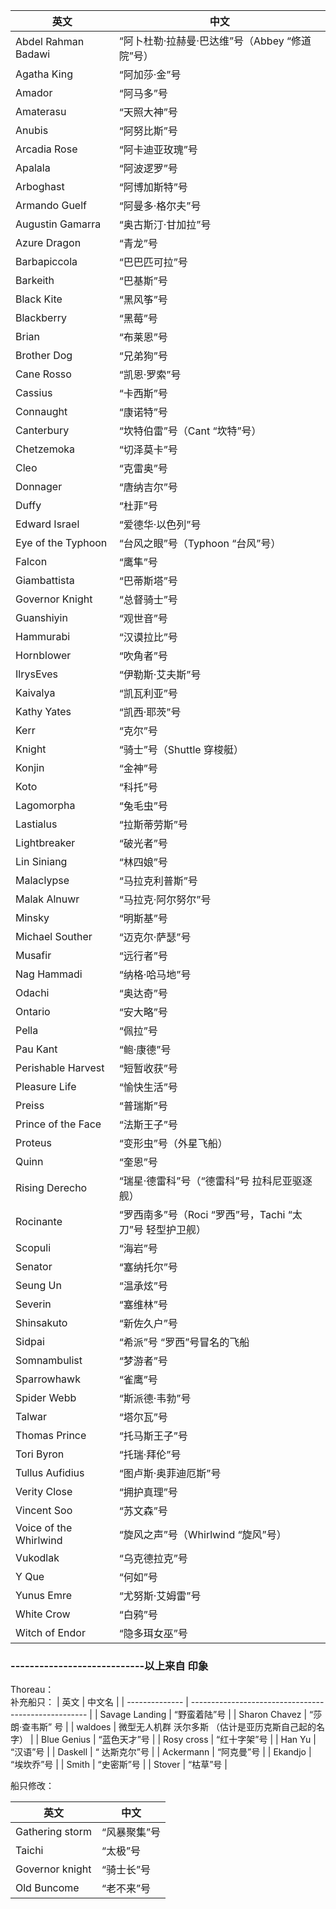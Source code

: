 | 英文                   | 中文                                                     |
| ---------------------- | -------------------------------------------------------- |
| Abdel Rahman Badawi    | “阿卜杜勒·拉赫曼·巴达维”号（Abbey “修道院”号）           |
| Agatha King            | “阿加莎·金”号                                            |
| Amador                 | “阿马多”号                                               |
| Amaterasu              | “天照大神”号                                             |
| Anubis                 | “阿努比斯”号                                             |
| Arcadia Rose           | “阿卡迪亚玫瑰”号                                         |
| Apalala                | “阿波逻罗”号                                             |
| Arboghast              | “阿博加斯特”号                                           |
| Armando Guelf          | “阿曼多·格尔夫”号                                        |
| Augustin Gamarra       | “奥古斯汀·甘加拉”号                                      |
| Azure Dragon           | “青龙”号                                                 |
| Barbapiccola           | “巴巴匹可拉”号                                           |
| Barkeith               | “巴基斯”号                                               |
| Black Kite             | “黑风筝”号                                               |
| Blackberry             | “黑莓”号                                                 |
| Brian                  | “布莱恩”号                                               |
| Brother Dog            | “兄弟狗”号                                               |
| Cane Rosso             | “凯恩·罗索”号                                            |
| Cassius                | “卡西斯”号                                               |
| Connaught              | “康诺特”号                                               |
| Canterbury             | “坎特伯雷”号（Cant “坎特”号）                            |
| Chetzemoka             | “切泽莫卡”号                                             |
| Cleo                   | “克雷奥”号                                               |
| Donnager               | “唐纳吉尔”号                                             |
| Duffy                  | “杜菲”号                                                 |
| Edward Israel          | “爱德华·以色列”号                                        |
| Eye of the Typhoon     | “台风之眼”号（Typhoon “台风”号）                         |
| Falcon                 | “鹰隼”号                                                 |
| Giambattista           | “巴蒂斯塔”号                                             |
| Governor Knight        | “总督骑士”号                                             |
| Guanshiyin             | “观世音”号                                               |
| Hammurabi              | “汉谟拉比”号                                             |
| Hornblower             | “吹角者”号                                               |
| IlrysEves              | “伊勒斯·艾夫斯”号                                        |
| Kaivalya               | “凯瓦利亚”号                                             |
| Kathy Yates            | “凯西·耶茨”号                                            |
| Kerr                   | “克尔”号                                                 |
| Knight                 | “骑士”号（Shuttle 穿梭艇）                               |
| Konjin                 | “金神”号                                                 |
| Koto                   | “科托”号                                                 |
| Lagomorpha             | “兔毛虫”号                                               |
| Lastialus              | “拉斯蒂劳斯”号                                           |
| Lightbreaker           | “破光者”号                                               |
| Lin Siniang            | “林四娘”号                                               |
| Malaclypse             | “马拉克利普斯”号                                         |
| Malak Alnuwr           | “马拉克·阿尔努尔”号                                      |
| Minsky                 | “明斯基”号                                               |
| Michael Souther        | “迈克尔·萨瑟”号                                          |
| Musafir                | “远行者”号                                               |
| Nag Hammadi            | “纳格·哈马地”号                                          |
| Odachi                 | “奥达奇”号                                               |
| Ontario                | “安大略”号                                               |
| Pella                  | “佩拉”号                                                 |
| Pau Kant               | “鲍·康德”号                                              |
| Perishable Harvest     | “短暂收获”号                                             |
| Pleasure Life          | “愉快生活”号                                             |
| Preiss                 | “普瑞斯”号                                               |
| Prince of the Face     | “法斯王子”号                                             |
| Proteus                | “变形虫”号（外星飞船）                                   |
| Quinn                  | “奎恩”号                                                 |
| Rising Derecho         | “瑞星·德雷科”号（“德雷科”号 拉科尼亚驱逐舰）             |
| Rocinante              | “罗西南多”号（Roci “罗西”号，Tachi “太刀”号 轻型护卫舰） |
| Scopuli                | “海岩”号                                                 |
| Senator                | “塞纳托尔”号                                             |
| Seung Un               | “温承炫”号                                               |
| Severin                | “塞维林”号                                               |
| Shinsakuto             | “新佐久户”号                                             |
| Sidpai                 | “希派”号 “罗西”号冒名的飞船                              |
| Somnambulist           | “梦游者”号                                               |
| Sparrowhawk            | “雀鹰”号                                                 |
| Spider Webb            | “斯派德·韦勃”号                                          |
| Talwar                 | “塔尔瓦”号                                               |
| Thomas Prince          | “托马斯王子”号                                           |
| Tori Byron             | “托瑞·拜伦”号                                            |
| Tullus Aufidius        | “图卢斯·奥菲迪厄斯”号                                    |
| Verity Close           | “拥护真理”号                                             |
| Vincent Soo            | “苏文森”号                                               |
| Voice of the Whirlwind | “旋风之声”号（Whirlwind “旋风”号）                       |
| Vukodlak               | “乌克德拉克”号                                           |
| Y Que                  | “何如”号                                                 |
| Yunus Emre             | “尤努斯·艾姆雷”号                                        |
| White Crow             | “白鸦”号                                                 |
| Witch of Endor         | “隐多珥女巫”号                                           |

### ----------------------------以上来自 印象

Thoreau：   
补充船只：
| 英文           | 中文名                                               |
| -------------- | ---------------------------------------------------- |
| Savage Landing | “野蛮着陆”号                                         |
| Sharon Chavez  | “莎朗·查韦斯” 号                                     |
| waldoes        | 微型无人机群 沃尔多斯 （估计是亚历克斯自己起的名字） |
| Blue Genius    | “蓝色天才”号                                         |
| Rosy cross     | “红十字架”号                                         |
| Han Yu         | “汉语”号                                             |
| Daskell        | “ 达斯克尔”号                                        |
| Ackermann      | “阿克曼”号                                           |
| Ekandjo        | “埃坎乔”号                                           |
| Smith          | “史密斯”号                                           |
| Stover         | “枯草”号                                             |

船只修改： 

| 英文            | 中文         |
| --------------- | ------------ |
| Gathering storm | “风暴聚集”号 |
| Taichi          | “太极”号     |
| Governor knight | “骑士长”号   |
| Old Buncome     | “老不来”号   |
